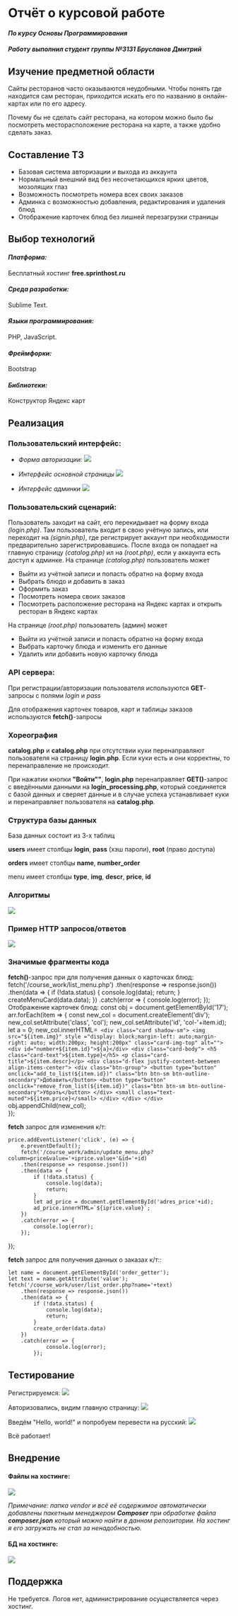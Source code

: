 # Отчёт о курсовой работе
#### *По курсу Основы Программирования*
#### *Работу выполнил студент группы №3131 Брусланов Дмитрий*


## Изучение предметной области

Сайты ресторанов часто оказываются неудобными.
Чтобы понять где находится сам ресторан, приходится искать его по названию в онлайн-картах или по его адресу.

Почему бы не сделать сайт ресторана, на котором можно было бы посмотреть месторасположение ресторана на карте, а также удобно сделать заказ.




## Составление ТЗ

- Базовая система авторизации и выхода из аккаунта
- Нормальный внешний вид без несочетающихся ярких цветов, мозолящих глаз
- Возможность посмотреть номера всех своих заказов
- Админка с возможностью добавления, редактирования и удаления блюд
- Отображение карточек блюд без лишней перезагрузки страницы


## Выбор технологий

#### *Платформа:*
Бесплатный хостинг **free.sprinthost.ru**

#### *Среда разработки:*
Sublime Text.

#### *Языки программирования:*
PHP, JavaScript.

#### *Фреймфорки:*
Bootstrap

#### *Библиотеки:*
Конструктор Яндекс карт

## Реализация

### Пользовательский интерфейс:
- *Форма авторизации:*
![](pics/1.png)

- *Интерфейс основной страницы* 
![](pics/2.png)

- *Интерфейс админки* 
![](pics/3.png)

### Пользовательский сценарий:

Пользователь заходит на сайт, его перекидывает на форму входа *(login.php)*. Там пользователь входит в свою учётную запись, или переходит на *(signin.php)*, где регистрирует аккаунт при необходимости предварительно зарегистрировавшись. После входа он попадает на главную страницу *(catalog.php)* ил на *(root.php)*, если у аккаунта есть доступ к админке.
На странице *(catalog.php)* пользователь может

- Выйти из учётной записи и попасть обратно на форму входа
- Выбрать блюдо и добавить в заказ
- Оформить заказ
- Посмотреть номера своих заказов
- Посмотреть расположение ресторана на Яндекс картах и открыть ресторан в Яндекс картах

На странице *(root.php)* пользователь (админ) может

- Выйти из учётной записи и попасть обратно на форму входа
- Выбрать карточку блюда и изменить его данные
- Удалить или добавить новую карточку блюда

### API сервера:

При регистрации/авторизации пользователя используются **GET**-запросы с полями *login* и *pass* 

Для отображения карточек товаров, карт и таблицы заказов используются  **fetch()**-запросы




### Хореография 

**catalog.php** и **catalog.php** при отсутствии куки перенаправляют пользователя на страницу **login.php**. Если куки есть и они корректны, то перенаправление не происходит.

При нажатии кнопки **"Войти""**, **login.php** перенаправляет **GET()**-запрос с введёнными данными на **login_processing.php**, который соединяется с базой данных и сверяет данные и в случае успеха устанавливает куки и перенаправляет пользователя на  **catalog.php**. 

### Структура базы данных

База данных состоит из 3-х таблиц

**users** имеет столбцы **login**, **pass** (хэш пароли), **root** (право доступа)


**orders** имеет столбцы **name**, **number_order**

menu имеет столбцы **type**, **img**, **descr**, **price**, **id**

### Алгоритмы

![](pics/3.png)

### Пример HTTP запросов/ответов
![](pics/4.png)
### Значимые фрагменты кода
**fetch()**-запрос при для получения данных о карточках блюд:
        fetch('/course_work/list_menu.php')
        .then(response => response.json())
        .then(data => {
            if (!data.status) {
                console.log(data);
                return;
            }
            createMenuCard(data.data);
        })
        .catch(error => {
            console.log(error);
        });
Отображение карточек блюд:
const obj = document.getElementById('17');
	arr.forEach(item => {
		const new_col = document.createElement('div');
		new_col.setAttribute('class', 'col');
		new_col.setAttribute('id', 'col-'+item.id);
		let a = 0;
		new_col.innerHTML=`
						<div class="card shadow-sm">
				            <img src="${item.img}" style ="display: block;margin-left: auto;margin-right: auto; width:200px; height:200px" class="card-img-top" alt="">
				            <div id="number+${item.id}">${a}</div>
				            <div class="card-body">
				              <h5 class="card-text">${item.type}</h5>
				              <p class="card-title">${item.descr}</p>
				              <div class="d-flex justify-content-between align-items-center">
				                <div class="btn-group">
				                  <button type="button" onclick="add_to_list(${item.id})" class="btn btn-sm btn-outline-secondary">Добавить</button>
				                  <button type="button" onclick="remove_from_list(${item.id})" class="btn btn-sm btn-outline-secondary">Убрать</button>
				                </div>
				                <small class="text-muted">${item.price}</small>
				              </div>
				            </div>
				          </div>`
				        obj.appendChild(new_col);            
	});

**fetch** запрос для изменения к/т:

    price.addEventListener('click', (e) => {
        e.preventDefault();
        fetch('/course_work/admin/update_menu.php?column=price&value='+iprice.value+'&id='+id)
        .then(response => response.json())
        .then(data => {
            if (!data.status) {
                console.log(data);
                return;
            }
            let ad_price = document.getElementById('adres_price'+id);
            ad_price.innerHTML=`${iprice.value}`;
        })
        .catch(error => {
            console.log(error);
        });

});

**fetch** запрос для получения данных о заказах к/т::

    let name = document.getElementById('order_getter');
	let text = name.getAttribute('value');
	fetch('/course_work/user/list_order.php?name='+text)
		.then(response => response.json())
		.then(data => {
			if (!data.status) {
                console.log(data);
                return;
            }
            create_order(data.data)
		})
		.catch(error => {
            	console.log(error);
        	});

## Тестирование

Регистрируемся:
![](pics/5.png)

Авторизовались, видим главную страницу:
![](pics/6.png)

Введём "Hello, world!" и попробуем перевести на русский:
![](pics/7.png)

Всё работает!

## Внедрение

 #### Файлы на хостинге:                      
 ![](pics/8.png)
 
 *Примечание: папка vendor и всё её содержимое автоматически добавлены пакетным менеджером* ***Composer*** *при обработке файла* ***composer.json*** *который можно найти в данном репозитории. На хостинг я его загружать не стал за ненадобностью.*
 
 #### БД на хостинге:                  
 ![](pics/9.png)
 
## Поддержка
Не требуется. Логов нет, администрирование осуществляется через хостинг.
